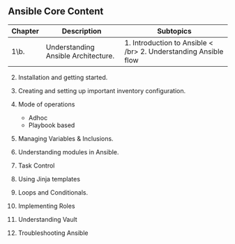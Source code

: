 Ansible Core Content
-----------------------

Chapter | Description | Subtopics
------- | ----------- | ----------
1\b. | Understanding Ansible Architecture. | 1. Introduction to Ansible < /br> 2. Understanding Ansible flow

2. Installation and getting started.

3. Creating and setting up important inventory configuration.

4. Mode of operations
   - Adhoc
   - Playbook based
   
5. Managing Variables & Inclusions.
   
6. Understanding modules in Ansible.

7. Task Control

8. Using Jinja templates

9. Loops and Conditionals.

10. Implementing Roles

11. Understanding Vault

12. Troubleshooting Ansible

